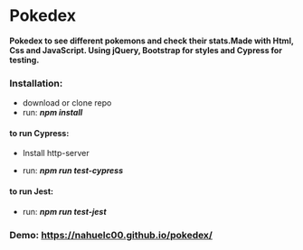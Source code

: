 # Pokedex
**Pokedex to see different pokemons and check their stats.Made with Html, Css and JavaScript. Using jQuery, Bootstrap for styles and Cypress for testing.**

### Installation:
- download or clone repo
- run: ***npm install***

#### to run Cypress:
- Install http-server

- run: ***npm run test-cypress***

#### to run Jest:
- run: ***npm run test-jest***

### Demo: https://nahuelc00.github.io/pokedex/

